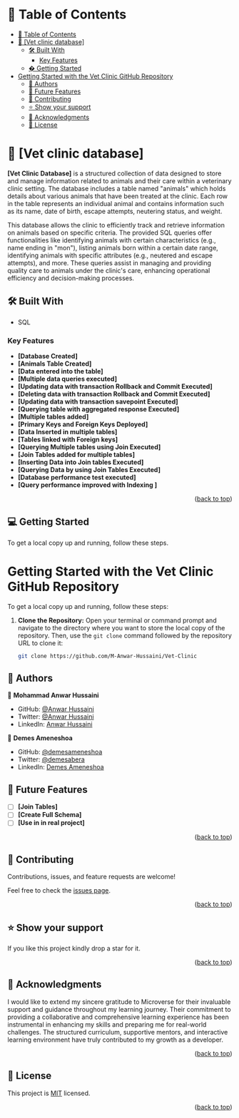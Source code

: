 # 📗 Table of Contents

- [📗 Table of Contents](#-table-of-contents)
- [📖 \[Vet clinic database\] ](#-vet-clinic-database-)
  - [🛠 Built With ](#-built-with-)
    - [Key Features ](#key-features-)
  - [� Getting Started ](#-getting-started-)
- [Getting Started with the Vet Clinic GitHub Repository](#getting-started-with-the-vet-clinic-github-repository)
  - [👥 Authors ](#-authors-)
  - [🔭 Future Features ](#-future-features-)
  - [🤝 Contributing ](#-contributing-)
  - [⭐️ Show your support ](#️-show-your-support-)
  - [🙏 Acknowledgments ](#-acknowledgments-)
  - [📝 License ](#-license-)

<!-- PROJECT DESCRIPTION -->

# 📖 [Vet clinic database] <a name="about-project"></a>

**[Vet Clinic Database]** is a structured collection of data designed to store and manage information related to animals and their care within a veterinary clinic setting. The database includes a table named "animals" which holds details about various animals that have been treated at the clinic. Each row in the table represents an individual animal and contains information such as its name, date of birth, escape attempts, neutering status, and weight.

This database allows the clinic to efficiently track and retrieve information on animals based on specific criteria. The provided SQL queries offer functionalities like identifying animals with certain characteristics (e.g., name ending in "mon"), listing animals born within a certain date range, identifying animals with specific attributes (e.g., neutered and escape attempts), and more. These queries assist in managing and providing quality care to animals under the clinic's care, enhancing operational efficiency and decision-making processes.

## 🛠 Built With <a name="built-with"></a>

- SQL

<!-- Features -->

### Key Features <a name="key-features"></a>

- **[Database Created]**
- **[Animals Table Created]**
- **[Data entered into the table]**
- **[Multiple data queries executed]**
- **[Updating data with transaction Rollback and Commit Executed]**
- **[Deleting data with transaction Rollback and Commit Executed]**
- **[Updating data with transaction savepoint Executed]**
- **[Querying table with aggregated response Executed]**
- **[Multiple tables added]**
- **[Primary Keys and Foreign Keys Deployed]**
- **[Data Inserted in multiple tables]**
- **[Tables linked with Foreign keys]**
- **[Querying Multiple tables using Join Executed]**
- **[Join Tables added for multiple tables]**
- **[Inserting Data into Join tables Executed]**
- **[Querying Data by using Join Tables Executed]**
- **[Database performance test executed]**
- **[Query performance improved with Indexing ]**

<p align="right">(<a href="#readme-top">back to top</a>)</p>

<!-- GETTING STARTED -->

## 💻 Getting Started <a name="getting-started"></a>

To get a local copy up and running, follow these steps.

# Getting Started with the Vet Clinic GitHub Repository

To get a local copy up and running, follow these steps:

1. **Clone the Repository:**
   Open your terminal or command prompt and navigate to the directory where you want to store the local copy of the repository. Then, use the `git clone` command followed by the repository URL to clone it:

   ```sh
   git clone https://github.com/M-Anwar-Hussaini/Vet-Clinic
   ```

## 👥 Authors <a name="authors"></a>

👤 **Mohammad Anwar Hussaini**

- GitHub: [@Anwar Hussaini](https://github.com/M-Anwar-Hussaini/)
- Twitter: [@Anwar Hussaini](https://twitter.com/MAnwarHussaini)
- LinkedIn: [Anwar Hussaini](https://www.linkedin.com/in/anwar-hussaini/)

👤 **Demes Ameneshoa**

- GitHub: [@demesameneshoa](https://github.com/demesameneshoa)
- Twitter: [@demesabera](https://twitter.com/demesabera)
- LinkedIn: [Demes Ameneshoa](https://linkedin.com/in/demesameneshoa)
<!-- FUTURE FEATURES -->

## 🔭 Future Features <a name="future-features"></a>

- [ ] **[Join Tables]**
- [ ] **[Create Full Schema]**
- [ ] **[Use in in real project]**

<p align="right">(<a href="#readme-top">back to top</a>)</p>

<!-- CONTRIBUTING -->

## 🤝 Contributing <a name="contributing"></a>

Contributions, issues, and feature requests are welcome!

Feel free to check the [issues page](https://github.com/M-Anwar-Hussaini/Vet-Clinic/issues).

<p align="right">(<a href="#readme-top">back to top</a>)</p>

<!-- SUPPORT -->

## ⭐️ Show your support <a name="support"></a>

If you like this project kindly drop a star for it.

<p align="right">(<a href="#readme-top">back to top</a>)</p>

<!-- ACKNOWLEDGEMENTS -->

## 🙏 Acknowledgments <a name="acknowledgements"></a>

I would like to extend my sincere gratitude to Microverse for their invaluable support and guidance throughout my learning journey. Their commitment to providing a collaborative and comprehensive learning experience has been instrumental in enhancing my skills and preparing me for real-world challenges. The structured curriculum, supportive mentors, and interactive learning environment have truly contributed to my growth as a developer.

<p align="right">(<a href="#readme-top">back to top</a>)</p>

## 📝 License <a name="license"></a>

This project is [MIT](./LICENSE) licensed.

<p align="right">(<a href="#readme-top">back to top</a>)</p>
